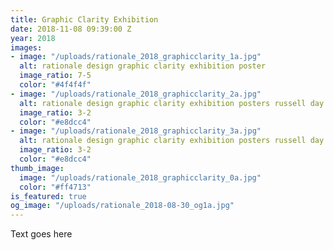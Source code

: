 ```yaml
---
title: Graphic Clarity Exhibition
date: 2018-11-08 09:39:00 Z
year: 2018
images:
- image: "/uploads/rationale_2018_graphicclarity_1a.jpg"
  alt: rationale design graphic clarity exhibition poster
  image_ratio: 7-5
  color: "#4f4f4f"
- image: "/uploads/rationale_2018_graphicclarity_2a.jpg"
  alt: rationale design graphic clarity exhibition posters russell day gallery
  image_ratio: 3-2
  color: "#e8dcc4"
- image: "/uploads/rationale_2018_graphicclarity_3a.jpg"
  alt: rationale design graphic clarity exhibition posters russell day gallery
  image_ratio: 3-2
  color: "#e8dcc4"
thumb_image:
  image: "/uploads/rationale_2018_graphicclarity_0a.jpg"
  color: "#ff4713"
is_featured: true
og_image: "/uploads/rationale_2018-08-30_og1a.jpg"
---
```


Text goes here